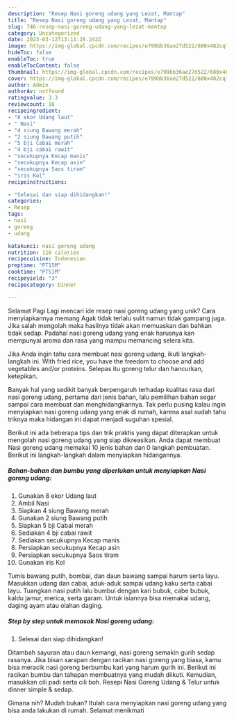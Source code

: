 ```yaml
---
description: "Resep Nasi goreng udang yang Lezat, Mantap"
title: "Resep Nasi goreng udang yang Lezat, Mantap"
slug: 746-resep-nasi-goreng-udang-yang-lezat-mantap
category: Uncategorized
date: 2023-03-12T13:11:28.242Z
image: https://img-global.cpcdn.com/recipes/e799bb36ae27d522/680x482cq70/nasi-goreng-udang-foto-resep-utama.jpg
hideToc: false
enableToc: true
enableTocContent: false
thumbnail: https://img-global.cpcdn.com/recipes/e799bb36ae27d522/680x482cq70/nasi-goreng-udang-foto-resep-utama.jpg
cover: https://img-global.cpcdn.com/recipes/e799bb36ae27d522/680x482cq70/nasi-goreng-udang-foto-resep-utama.jpg
author: Admin
authorAv: notfound
ratingvalue: 3.3
reviewcount: 16
recipeingredient:
- "8 ekor Udang laut"
- " Nasi"
- "4 siung Bawang merah"
- "2 siung Bawang putih"
- "5 bji Cabai merah"
- "4 bji cabai rawit"
- "secukupnya Kecap manis"
- "secukupnya Kecap asin"
- "secukupnya Saos tiram"
- "iris Kol"
recipeinstructions:

- "Selesai dan siap dihidangkan!"
categories:
- Resep
tags:
- nasi
- goreng
- udang

katakunci: nasi goreng udang 
nutrition: 118 calories
recipecuisine: Indonesian
preptime: "PT15M"
cooktime: "PT51M"
recipeyield: "3"
recipecategory: Dinner

---
```



Selamat Pagi Lagi mencari ide resep nasi goreng udang yang unik? Cara menyiapkannya memang Agak tidak terlalu sulit namun tidak gampang juga. Jika salah mengolah maka hasilnya tidak akan memuaskan dan bahkan tidak sedap. Padahal nasi goreng udang yang enak harusnya kan mempunyai aroma dan rasa yang mampu memancing selera kita.


Jika Anda ingin tahu cara membuat nasi goreng udang, ikuti langkah-langkah ini. With fried rice, you have the freedom to choose and add vegetables and/or proteins. Selepas itu goreng telur dan hancurkan, ketepikan.

Banyak hal yang sedikit banyak berpengaruh terhadap kualitas rasa dari nasi goreng udang, pertama dari jenis bahan, lalu pemilihan bahan segar sampai cara membuat dan menghidangkannya. Tak perlu pusing kalau ingin menyiapkan nasi goreng udang yang enak di rumah, karena asal sudah tahu triknya maka hidangan ini dapat menjadi suguhan spesial.


Berikut ini ada beberapa tips dan trik praktis yang dapat diterapkan untuk mengolah nasi goreng udang yang siap dikreasikan. Anda dapat membuat Nasi goreng udang memakai 10 jenis bahan dan 0 langkah pembuatan. Berikut ini langkah-langkah dalam menyiapkan hidangannya.

<!--inarticleads1-->

##### Bahan-bahan dan bumbu yang diperlukan untuk menyiapkan Nasi goreng udang:

1. Gunakan 8 ekor Udang laut
1. Ambil  Nasi
1. Siapkan 4 siung Bawang merah
1. Gunakan 2 siung Bawang putih
1. Siapkan 5 bji Cabai merah
1. Sediakan 4 bji cabai rawit
1. Sediakan secukupnya Kecap manis
1. Persiapkan secukupnya Kecap asin
1. Persiapkan secukupnya Saos tiram
1. Gunakan iris Kol


Tumis bawang putih, bombai, dan daun bawang sampai harum serta layu. Masukkan udang dan cabai, aduk-aduk sampai udang kaku serta cabai layu. Tuangkan nasi putih lalu bumbui dengan kari bubuk, cabe bubuk, kaldu jamur, merica, serta garam. Untuk isiannya bisa memakai udang, daging ayam atau olahan daging. 

<!--inarticleads2-->

##### Step by step untuk memasak Nasi goreng udang:


1. Selesai dan siap dihidangkan!

Ditambah sayuran atau daun kemangi, nasi goreng semakin gurih sedap rasanya. Jika bisan sarapan dengan racikan nasi goreng yang biasa, kamu bisa meracik nasi goreng berbumbu kari yang harum gurih ini. Berikut ini racikan bumbu dan tahapan membuatnya yang mudah diikuti. Kemudian, masukkan cili padi serta cili boh. Resepi Nasi Goreng Udang &amp; Telur untuk dinner simple &amp; sedap. 

Gimana nih? Mudah bukan? Itulah cara menyiapkan nasi goreng udang yang bisa anda lakukan di rumah. Selamat menikmati

